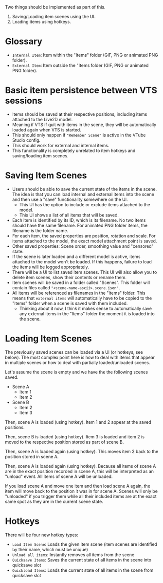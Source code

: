 Two things should be implemented as part of this.

1) Saving/Loading item scenes using the UI.
2) Loading items using hotkeys.

# Glossary

* `Internal Item`: Item within the "Items" folder (GIF, PNG or animated PNG folder).
* `External Item`: Item outside the "Items folder (GIF, PNG or animated PNG folder).

# Basic item persistence between VTS sessions

* Items should be saved at their respective positions, including items attached to the Live2D model. 
* Meaning if VTS if quit with items in the scene, they will be automatically loaded again when VTS is started.
* This should only happen if `"Remember Scene"` is active in the VTube Studio config.
* This should work for external and internal items.
* This functionality is completely unrelated to item hotkeys and saving/loading item scenes.

# Saving Item Scenes

* Users should be able to save the current state of the items in the scene. The idea is that you can load internal and external items into the scene and then use a "save" functionality somewhere on the UI.
  * This UI has the option to include or exclude items attached to the model.
  * This UI shows a list of all items that will be saved.
* Each item is identified by its ID, which is its filename. No two items should have the same filename. For animated PNG folder items, the filename is the folder name.
* For each item, the saved properties are position, rotation and scale. For items attached to the model, the exact model attachment point is saved.
* Other saved properties: Scene order, smoothing value and "censored" state.
* If the scene is later loaded and a different model is active, items attached to the model won't be loaded. If this happens, failure to load the items will be logged appropriately.
* There will be a UI to list saved item scenes. This UI will also allow you to delete item scenes, show their contents or rename them.
* Item scenes will be saved in a folder called "Scenes". This folder will contain files called `"<scene-name-ascii>.scene.json"`.
* All items will be referenced as filenames in the "Items" folder. This means that `external items` will automatically have to be copied to the "Items" folder when a scene is saved with them included.
  * Thinking about it now, I think it makes sense to automatically save any external items in the "Items" folder the moment it is loaded into the scene.

# Loading Item Scenes

The previously saved scenes can be loaded via a UI (or hotkeys, see below). The most complex point here is how to deal with items that appear in multiple scenes or how to deal with partially loaded/unloaded scenes. 

Let's assume the scene is empty and we have the the following scenes saved.

* Scene A
  * Item 1
  * Item 2
* Scene B
  * Item 2
  * Item 3

Then, scene A is loaded (using hotkey). Item 1 and 2 appear at the saved positions. 

Then, scene B is loaded (using hotkey). Item 3 is loaded and item 2 is moved to the respective position stored as part of scene B.

Then, scene A is loaded again (using hotkey). This moves item 2 back to the position stored in scene A.

Then, scene A is loaded again (using hotkey). Because all items of scene A are in the exact position recorded in scene A, this will be interpreted as an "unload" event. All items of scene A will be unloaded.

If you load scene A and move one item and then load scene A again, the item will move back to the position it was in for scene A. Scenes will only be "unloaded" if you trigger them while all their included items are at the exact same spot as they are in the current scene state.

# Hotkeys

There will be four new hotkey types:

* `Load Item Scene`: Loads the given item scene (item scenes are identified by their name, which must be unique)
* `Unload all items`: Instantly removes all items from the scene
* `Quicksave Items`: Saves the current state of all items in the scene into quicksave slot
* `Quickload Items`: Loads the current state of all items in the scene from quicksave slot






